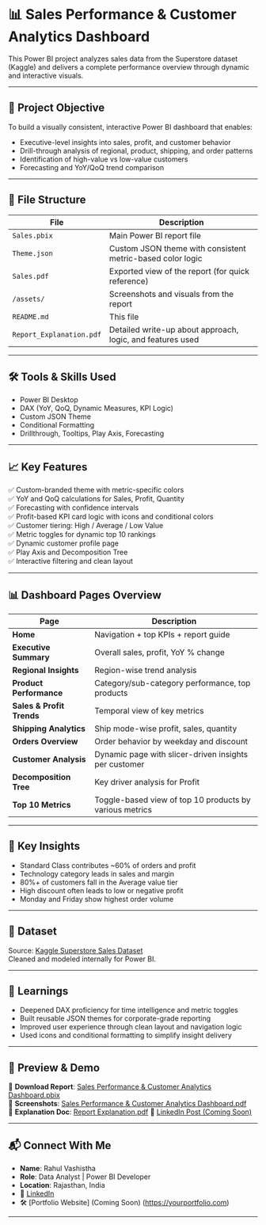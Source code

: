 # 📊 Sales Performance & Customer Analytics Dashboard

This Power BI project analyzes sales data from the Superstore dataset (Kaggle) and delivers a complete performance overview through dynamic and interactive visuals.

---

## 🚀 Project Objective

To build a visually consistent, interactive Power BI dashboard that enables:
- Executive-level insights into sales, profit, and customer behavior
- Drill-through analysis of regional, product, shipping, and order patterns
- Identification of high-value vs low-value customers
- Forecasting and YoY/QoQ trend comparison

---

## 📁 File Structure

| File | Description |
|------|-------------|
| `Sales.pbix` | Main Power BI report file |
| `Theme.json` | Custom JSON theme with consistent metric-based color logic |
| `Sales.pdf` | Exported view of the report (for quick reference) |
| `/assets/` | Screenshots and visuals from the report |
| `README.md` | This file |
| `Report_Explanation.pdf` | Detailed write-up about approach, logic, and features used |

---

## 🛠️ Tools & Skills Used

- Power BI Desktop
- DAX (YoY, QoQ, Dynamic Measures, KPI Logic)
- Custom JSON Theme
- Conditional Formatting
- Drillthrough, Tooltips, Play Axis, Forecasting

---

## 📈 Key Features

✅ Custom-branded theme with metric-specific colors  
✅ YoY and QoQ calculations for Sales, Profit, Quantity  
✅ Forecasting with confidence intervals  
✅ Profit-based KPI card logic with icons and conditional colors  
✅ Customer tiering: High / Average / Low Value  
✅ Metric toggles for dynamic top 10 rankings  
✅ Dynamic customer profile page  
✅ Play Axis and Decomposition Tree  
✅ Interactive filtering and clean layout  

---

## 📊 Dashboard Pages Overview

| Page | Description |
|------|-------------|
| **Home** | Navigation + top KPIs + report guide |
| **Executive Summary** | Overall sales, profit, YoY % change |
| **Regional Insights** | Region-wise trend analysis |
| **Product Performance** | Category/sub-category performance, top products |
| **Sales & Profit Trends** | Temporal view of key metrics |
| **Shipping Analytics** | Ship mode-wise profit, sales, quantity |
| **Orders Overview** | Order behavior by weekday and discount |
| **Customer Analysis** | Dynamic page with slicer-driven insights per customer |
| **Decomposition Tree** | Key driver analysis for Profit |
| **Top 10 Metrics** | Toggle-based view of top 10 products by various metrics |

---

## 📌 Key Insights

- Standard Class contributes ~60% of orders and profit
- Technology category leads in sales and margin
- 80%+ of customers fall in the Average value tier
- High discount often leads to low or negative profit
- Monday and Friday show highest order volume

---

## 📂 Dataset

Source: [Kaggle Superstore Sales Dataset](https://www.kaggle.com/datasets/vivek468/superstore-dataset-final)  
Cleaned and modeled internally for Power BI.

---

## 🧠 Learnings

- Deepened DAX proficiency for time intelligence and metric toggles
- Built reusable JSON themes for corporate-grade reporting
- Improved user experience through clean layout and navigation logic
- Used icons and conditional formatting to simplify insight delivery

---

## 🔗 Preview & Demo

📁 **Download Report**: [Sales Performance & Customer Analytics Dashboard.pbix](./Sales%20Performance%20%26%20Customer%20Analytics%20Dashboard.pbix)  
📸 **Screenshots**: [Sales Performance & Customer Analytics Dashboard.pdf](./Sales%20Performance%20%26%20Customer%20Analytics%20Dashboard.pdf)  
📄 **Explanation Doc**: [Report Explanation.pdf](./Report%20Explanation.pdf)
🔗 [LinkedIn Post (Coming Soon)](https://linkedin.com/in/your-profile)

---

## 📬 Connect With Me

- **Name**: Rahul Vashistha
- **Role**: Data Analyst | Power BI Developer  
- **Location**: Rajasthan, India  
- 💼 [LinkedIn](https://www.linkedin.com/in/rahul-vashistha-08nov/) 
- 🛠 [Portfolio Website] (Coming Soon) (https://yourportfolio.com)
---

